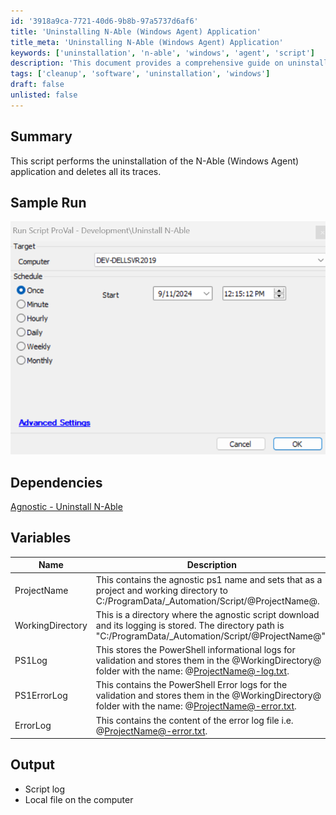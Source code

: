 ```yaml
---
id: '3918a9ca-7721-40d6-9b8b-97a5737d6af6'
title: 'Uninstalling N-Able (Windows Agent) Application'
title_meta: 'Uninstalling N-Able (Windows Agent) Application'
keywords: ['uninstallation', 'n-able', 'windows', 'agent', 'script']
description: 'This document provides a comprehensive guide on uninstalling the N-Able (Windows Agent) application, including the script to perform the uninstallation and clean up all traces of the application from the system.'
tags: ['cleanup', 'software', 'uninstallation', 'windows']
draft: false
unlisted: false
---
```

## Summary

This script performs the uninstallation of the N-Able (Windows Agent) application and deletes all its traces.

## Sample Run

![Sample Run](../../../static/img/Script---Uninstall-N-Able/image_1.png)

## Dependencies

[Agnostic - Uninstall N-Able](<../../unsorted/Agnostic - Uninstall N-Able.md>)

## Variables

| Name             | Description                                                                                                                                                      |
|------------------|------------------------------------------------------------------------------------------------------------------------------------------------------------------|
| ProjectName      | This contains the agnostic ps1 name and sets that as a project and working directory to C:/ProgramData/_Automation/Script/@ProjectName@.                     |
| WorkingDirectory  | This is a directory where the agnostic script download and its logging is stored. The directory path is "C:/ProgramData/_Automation/Script/@ProjectName@".   |
| PS1Log           | This stores the PowerShell informational logs for validation and stores them in the @WorkingDirectory@ folder with the name: @ProjectName@-log.txt.           |
| PS1ErrorLog      | This contains the PowerShell Error logs for the validation and stores them in the @WorkingDirectory@ folder with the name: @ProjectName@-error.txt.          |
| ErrorLog         | This contains the content of the error log file i.e. @ProjectName@-error.txt.                                                                                 |

## Output

- Script log
- Local file on the computer













